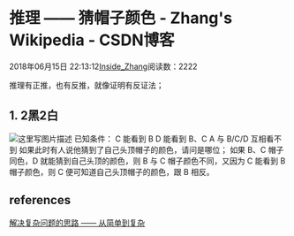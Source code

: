 
# 推理 —— 猜帽子颜色 - Zhang's Wikipedia - CSDN博客


2018年06月15日 22:13:12[Inside_Zhang](https://me.csdn.net/lanchunhui)阅读数：2222


推理有正推，也有反推，就像证明有反证法；
## 1. 2黑2白

![这里写图片描述](https://img-blog.csdn.net/20180615220743990?watermark/2/text/aHR0cHM6Ly9ibG9nLmNzZG4ubmV0L2xhbmNodW5odWk=/font/5a6L5L2T/fontsize/400/fill/I0JBQkFCMA==/dissolve/70)[](https://img-blog.csdn.net/20180615220743990?watermark/2/text/aHR0cHM6Ly9ibG9nLmNzZG4ubmV0L2xhbmNodW5odWk=/font/5a6L5L2T/fontsize/400/fill/I0JBQkFCMA==/dissolve/70)
[](https://img-blog.csdn.net/20180615220743990?watermark/2/text/aHR0cHM6Ly9ibG9nLmNzZG4ubmV0L2xhbmNodW5odWk=/font/5a6L5L2T/fontsize/400/fill/I0JBQkFCMA==/dissolve/70)已知条件：
[](https://img-blog.csdn.net/20180615220743990?watermark/2/text/aHR0cHM6Ly9ibG9nLmNzZG4ubmV0L2xhbmNodW5odWk=/font/5a6L5L2T/fontsize/400/fill/I0JBQkFCMA==/dissolve/70)C 能看到 B
D 能看到 B、C
A 与 B/C/D 互相看不到
如果此时有人说他猜到了自己头顶帽子的颜色，请问是哪位；
[](https://img-blog.csdn.net/20180615220743990?watermark/2/text/aHR0cHM6Ly9ibG9nLmNzZG4ubmV0L2xhbmNodW5odWk=/font/5a6L5L2T/fontsize/400/fill/I0JBQkFCMA==/dissolve/70)如果 B、C 帽子同色，D 就能猜到自己头顶的颜色，则 B 与 C 帽子颜色不同，又因为 C 能看到 B 帽子颜色，则 C 便可知道自己头顶帽子的颜色，跟 B 相反。
[](https://img-blog.csdn.net/20180615220743990?watermark/2/text/aHR0cHM6Ly9ibG9nLmNzZG4ubmV0L2xhbmNodW5odWk=/font/5a6L5L2T/fontsize/400/fill/I0JBQkFCMA==/dissolve/70)
## references
[](https://img-blog.csdn.net/20180615220743990?watermark/2/text/aHR0cHM6Ly9ibG9nLmNzZG4ubmV0L2xhbmNodW5odWk=/font/5a6L5L2T/fontsize/400/fill/I0JBQkFCMA==/dissolve/70)[解决复杂问题的思路 —— 从简单到复杂](https://blog.csdn.net/lanchunhui/article/details/52761748)
[](https://img-blog.csdn.net/20180615220743990?watermark/2/text/aHR0cHM6Ly9ibG9nLmNzZG4ubmV0L2xhbmNodW5odWk=/font/5a6L5L2T/fontsize/400/fill/I0JBQkFCMA==/dissolve/70)


